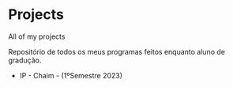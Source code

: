 # Projects
All of my projects

Repositório de todos os meus programas feitos enquanto aluno de gradução.

- IP - Chaim - (1ºSemestre 2023)
